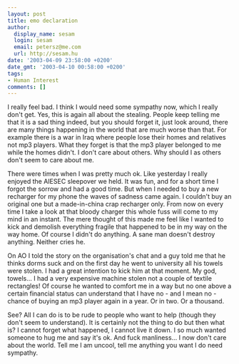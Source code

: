 ```yaml
---
layout: post
title: emo declaration
author:
  display_name: sesam
  login: sesam
  email: petersz@me.com
  url: http://sesam.hu
date: '2003-04-09 23:58:00 +0200'
date_gmt: '2003-04-10 00:58:00 +0200'
tags:
- Human Interest
comments: []
---
```


I really feel bad. I think I would need some sympathy now, which I really don't get. Yes, this is again all about the stealing. People keep telling me that it is a sad thing indeed, but you should forget it, just look around, there are many things happening in the world that are much worse than that. For example there is a war in Iraq where people lose their homes and relatives not mp3 players. What they forget is that the mp3 player belonged to me while the homes didn't. I don't care about others. Why should I as others don't seem to care about me.

There were times when I was pretty much ok. Like yesterday I really enjoyed the AIESEC sleepover we held. It was fun, and for a short time I forgot the sorrow and had a good time. But when I needed to buy a new recharger for my phone the waves of sadness came again. I couldn't buy an original one but a made-in-china crap recharger only. From now on every time I take a look at that bloody charger this whole fuss will come to my mind in an instant. The mere thought of this made me feel like I wanted to kick and demolish everything fragile that happened to be in my way on the way home. Of course I didn't do anything. A sane man doesn't destroy anything. Neither cries he.

On AO I told the story on the organisation's chat and a guy told me that he thinks dorms suck and on the first day he went to university all his towels were stolen. I had a great intention to kick him at that moment. My god, towels... I had a very expensive machine stolen not a couple of textile rectangles! Of course he wanted to comfort me in a way but no one above a certain financial status can understand that I have no - and I mean no - chance of buying an mp3 player again in a year. Or in two. Or a thousand.

See? All I can do is to be rude to people who want to help (though they don't seem to understand). It is certainly not the thing to do but then what is? I cannot forget what happened, I cannot live it down. I so much wanted someone to hug me and say it's ok. And fuck manliness... I now don't care about the world. Tell me I am uncool, tell me anything you want I do need sympathy.
